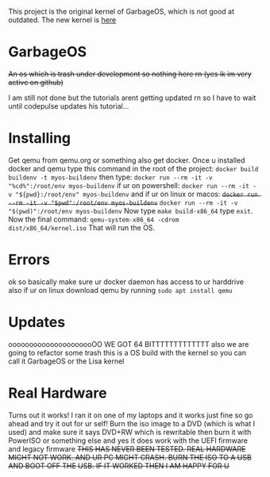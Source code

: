 This project is the original kernel of GarbageOS, which is not good at outdated. The new kernel is [here](https://github.com/hdfsyu/GarbageOSV2)
# GarbageOS
~~An os which is trash under development so nothing here rn (yes ik im very active on github)~~

I am still not done but the tutorials arent getting updated rn so I have to wait until codepulse updates his tutorial...
# Installing
Get qemu from qemu.org or something also get docker.
Once u installed docker and qemu type this command in the root of the project: `docker build buildenv -t myos-buildenv` then type: `docker run --rm -it -v "%cd%":/root/env myos-buildenv` if ur on powershell: `docker run --rm -it -v "${pwd}:/root/env" myos-buildenv` and if ur on linux or macos: ~~`docker run --rm -it -v "$pwd":/root/env myos-buildenv`~~ `docker run --rm -it -v "$(pwd)":/root/env myos-buildenv`
Now type `make build-x86_64` type `exit`. Now the final command: `qemu-system-x86_64 -cdrom dist/x86_64/kernel.iso` That will run the OS.
# Errors
ok so basically make sure ur docker daemon has access to ur harddrive also if ur on linux download qemu by running `sudo apt install qemu`
# Updates
ooooooooooooooooooooOO WE GOT 64 BITTTTTTTTTTTTT
also we are going to refactor some trash
this is a OS build with the kernel so you can call it GarbageOS or the Lisa kernel
# Real Hardware
Turns out it works! I ran it on one of my laptops and it works just fine
so go ahead and try it out for ur self! Burn the iso image to a DVD (which is what I used) and make sure it says DVD+RW which is rewritable then burn it with PowerISO or something else and yes it does work with the UEFI firmware and legacy firmware
~~THIS HAS NEVER BEEN TESTED. REAL HARDWARE MIGHT NOT WORK. AND UR PC MIGHT CRASH. BURN THE ISO TO A USB AND BOOT OFF THE USB. IF IT WORKED THEN I AM HAPPY FOR U~~
